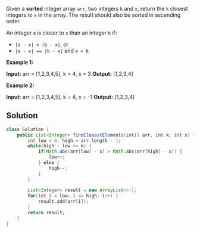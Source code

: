 Given a **sorted** integer array `arr`, two integers `k` and `x`, return the `k` closest integers to `x` in the array. The result should also be sorted in ascending order.

An integer `a` is closer to `x` than an integer `b` if:

- `|a - x| < |b - x|`, or
- `|a - x| == |b - x|` and `a < b`

**Example 1:**

**Input:** arr = [1,2,3,4,5], k = 4, x = 3
**Output:** [1,2,3,4]

**Example 2:**

**Input:** arr = [1,2,3,4,5], k = 4, x = -1
**Output:** [1,2,3,4]

## Solution

```java
class Solution {
    public List<Integer> findClosestElements(int[] arr, int k, int x) {
        int low = 0, high = arr.length - 1;
        while(high - low >= k) {
            if(Math.abs(arr[low] - x) > Math.abs(arr[high] - x)) {
                low++;
            } else {
                high--;
            }
        }
        
        List<Integer> result = new ArrayList<>();
        for(int i = low; i <= high; i++) {
            result.add(arr[i]);
        }
        return result;
    }
}
```